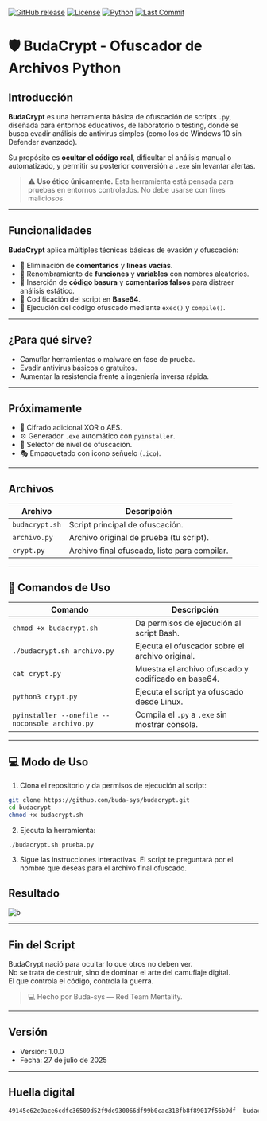 [![GitHub release](https://img.shields.io/github/release/buda-sys/budacrypt.svg?style=flat-square)](https://github.com/buda-sys/budacrypt/releases)
[![License](https://img.shields.io/github/license/buda-sys/budacrypt.svg?style=flat-square)](https://github.com/tuusuario/budacrypt/blob/main/LICENSE)
[![Python](https://img.shields.io/badge/python-3.6%2B-blue.svg?style=flat-square)](https://www.python.org/)
[![Last Commit](https://img.shields.io/github/last-commit/buda-sys/budacrypt.svg?style=flat-square)](https://github.com/buda-sys/budacrypt/commits/main)



# 🛡️ BudaCrypt - Ofuscador de Archivos Python

##  Introducción

**BudaCrypt** es una herramienta básica de ofuscación de scripts `.py`, diseñada para entornos educativos, de laboratorio o testing, donde se busca evadir análisis de antivirus simples (como los de Windows 10 sin Defender avanzado).

Su propósito es **ocultar el código real**, dificultar el análisis manual o automatizado, y permitir su posterior conversión a `.exe` sin levantar alertas.

> ⚠️ **Uso ético únicamente.** Esta herramienta está pensada para pruebas en entornos controlados. No debe usarse con fines maliciosos.

---

##  Funcionalidades

**BudaCrypt** aplica múltiples técnicas básicas de evasión y ofuscación:

- 🔹 Eliminación de **comentarios** y **líneas vacías**.
- 🔹 Renombramiento de **funciones** y **variables** con nombres aleatorios.
- 🔹 Inserción de **código basura** y **comentarios falsos** para distraer análisis estático.
- 🔹 Codificación del script en **Base64**.
- 🔹 Ejecución del código ofuscado mediante `exec()` y `compile()`.

---

##  ¿Para qué sirve?

- Camuflar herramientas o malware en fase de prueba.
- Evadir antivirus básicos o gratuitos.
- Aumentar la resistencia frente a ingeniería inversa rápida.

---

##  Próximamente

- 🔐 Cifrado adicional XOR o AES.
- ⚙️ Generador `.exe` automático con `pyinstaller`.
- 📶 Selector de nivel de ofuscación.
- 🎭 Empaquetado con icono señuelo (`.ico`).

---

##  Archivos

| Archivo              | Descripción                                      |
|----------------------|--------------------------------------------------|
| `budacrypt.sh`       | Script principal de ofuscación.                  |
| `archivo.py`         | Archivo original de prueba (tu script).          |
| `crypt.py`           | Archivo final ofuscado, listo para compilar.     |

---

## 🧾 Comandos de Uso

| Comando                                         | Descripción                                                |
|------------------------------------------------|------------------------------------------------------------|
| `chmod +x budacrypt.sh`                        | Da permisos de ejecución al script Bash.                  |
| `./budacrypt.sh archivo.py`                    | Ejecuta el ofuscador sobre el archivo original.           |
| `cat crypt.py`                                 | Muestra el archivo ofuscado y codificado en base64.       |
| `python3 crypt.py`                             | Ejecuta el script ya ofuscado desde Linux.                |
| `pyinstaller --onefile --noconsole archivo.py` | Compila el `.py` a `.exe` sin mostrar consola.            |

---

## 💻 Modo de Uso

1. Clona el repositorio y da permisos de ejecución al script:

```bash
git clone https://github.com/buda-sys/budacrypt.git
cd budacrypt
chmod +x budacrypt.sh
```

2. Ejecuta la herramienta:

```bash
./budacrypt.sh prueba.py
```

 3. Sigue las instrucciones interactivas. El script te preguntará por el nombre que deseas para el archivo final ofuscado.
 
 
 ## Resultado
 
 ![b](./img/crypt)

 
---

##  Fin del Script

BudaCrypt nació para ocultar lo que otros no deben ver.  
No se trata de destruir, sino de dominar el arte del camuflaje digital.  
El que controla el código, controla la guerra.

> 💻 Hecho por Buda-sys — Red Team Mentality.

---

##  Versión

- Versión: 1.0.0  
- Fecha: 27 de julio de 2025  

---

##  Huella digital

```bash
49145c62c9ace6cdfc36509d52f9dc930066df99b0cac318fb8f89017f56b9df  budacrypt.sh
```
